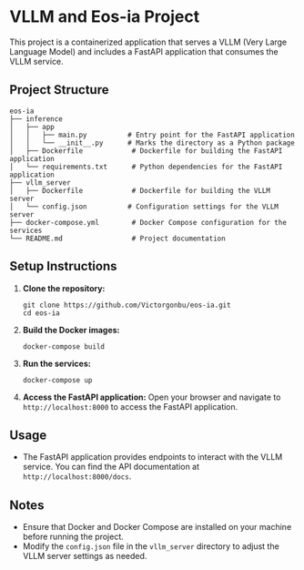 # VLLM and Eos-ia Project

This project is a containerized application that serves a VLLM (Very Large Language Model) and includes a FastAPI application that consumes the VLLM service. 

## Project Structure

```
eos-ia
├── inference
│   ├── app
│   │   ├── main.py          # Entry point for the FastAPI application
│   │   └── __init__.py      # Marks the directory as a Python package
│   ├── Dockerfile            # Dockerfile for building the FastAPI application
│   └── requirements.txt      # Python dependencies for the FastAPI application
├── vllm_server
│   ├── Dockerfile            # Dockerfile for building the VLLM server
│   └── config.json          # Configuration settings for the VLLM server
├── docker-compose.yml        # Docker Compose configuration for the services
└── README.md                 # Project documentation
```

## Setup Instructions

1. **Clone the repository:**
   ```
   git clone https://github.com/Victorgonbu/eos-ia.git
   cd eos-ia
   ```

2. **Build the Docker images:**
   ```
   docker-compose build
   ```

3. **Run the services:**
   ```
   docker-compose up
   ```

4. **Access the FastAPI application:**
   Open your browser and navigate to `http://localhost:8000` to access the FastAPI application.

## Usage

- The FastAPI application provides endpoints to interact with the VLLM service. You can find the API documentation at `http://localhost:8000/docs`.

## Notes

- Ensure that Docker and Docker Compose are installed on your machine before running the project.
- Modify the `config.json` file in the `vllm_server` directory to adjust the VLLM server settings as needed.